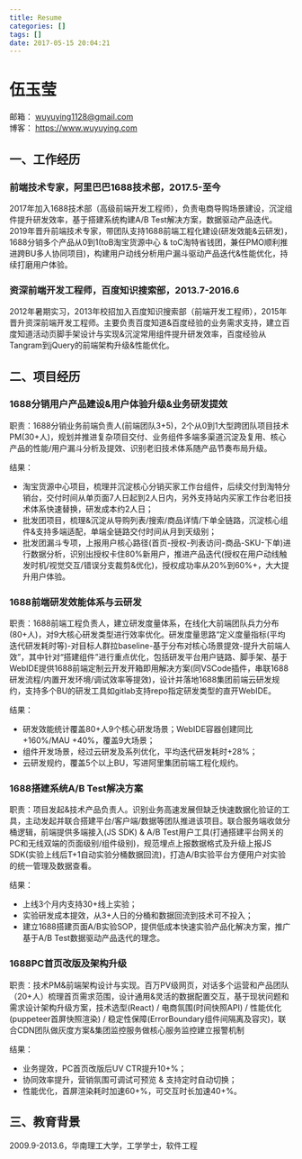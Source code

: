 ```yaml
---
title: Resume
categories: []
tags: []
date: 2017-05-15 20:04:21
---
```


# 伍玉莹
 
邮箱： wuyuying1128@gmail.com  
博客： https://www.wuyuying.com  

## 一、工作经历

### 前端技术专家，阿里巴巴1688技术部，2017.5-至今

2017年加入1688技术部（高级前端开发工程师），负责电商导购场景建设，沉淀组件提升研发效率，基于搭建系统构建A/B Test解决方案，数据驱动产品迭代。2019年晋升前端技术专家，带团队支持1688前端工程化建设(研发效能&云研发)，1688分销多个产品从0到1(toB淘宝货源中心 & toC淘特省钱团，兼任PMO顺利推进跨BU多人协同项目)，构建用户动线分析用户漏斗驱动产品迭代&性能优化，持续打磨用户体验。

### 资深前端开发工程师，百度知识搜索部，2013.7-2016.6

2012年暑期实习，2013年校招加入百度知识搜索部（前端开发工程师），2015年晋升资深前端开发工程师。主要负责百度知道&百度经验的业务需求支持，建立百度知道活动页脚手架设计与实现&沉淀常用组件提升研发效率，百度经验从Tangram到jQuery的前端架构升级&性能优化。

## 二、项目经历

### 1688分销用户产品建设&用户体验升级&业务研发提效

职责：1688分销业务前端负责人(前端团队3+5)，2个从0到1大型跨团队项目技术PM(30+人)，规划并推进复杂项目交付、业务组件多端多渠道沉淀及复用、核心产品的性能/用户漏斗分析及提效、识别老旧技术体系随产品节奏布局升级。

结果：
* 淘宝货源中心项目，梳理并沉淀核心分销买家工作台组件，后续交付到淘特分销台，交付时间从单页面7人日起到2人日内，另外支持站内买家工作台老旧技术体系快速替换，研发成本约2人日；
* 批发团项目，梳理&沉淀从导购列表/搜索/商品详情/下单全链路，沉淀核心组件&支持多端适配，单端全链路交付时间从月到天级别；
* 批发团漏斗专项，上报用户核心路径(首页-授权-列表访问-商品-SKU-下单)进行数据分析，识别出授权卡住80%新用户，推进产品迭代(授权在用户动线触发时机/视觉交互/错误分支裁剪&优化)，授权成功率从20%到60%+，大大提升用户体验。

### 1688前端研发效能体系与云研发

职责：1688前端工程负责人，建立研发度量体系，在线化大前端团队兵力分布(80+人)，对9大核心研发类型进行效率优化。研发度量思路“定义度量指标(平均迭代研发耗时等)-对目标人群拉baseline-基于分布对核心场景提效-提升大前端人效”，其中针对“搭建组件”进行重点优化，包括研发平台用户链路、脚手架、基于WebIDE提供1688前端定制云开发开箱即用解决方案(同VSCode插件，串联1688研发流程/内置开发环境/调试效率等提效)，设计并落地1688集团前端云研发规约，支持多个BU的研发工具如gitlab支持repo指定研发类型的直开WebIDE。

结果：
* 研发效能统计覆盖80+人9个核心研发场景；WebIDE容器创建同比+160%/MAU +40%，覆盖9大场景；
* 组件开发场景，经过云研发及系列优化，平均迭代研发耗时+28%；
* 云研发规约，覆盖5个以上BU，写进阿里集团前端工程化规约。

### 1688搭建系统A/B Test解决方案

职责：项目发起&技术产品负责人。识别业务高速发展但缺乏快速数据化验证的工具，主动发起并联合搭建平台/客户端/数据等团队推进该项目。联合服务端收敛分桶逻辑，前端提供多端接入(JS SDK) & A/B Test用户工具(打通搭建平台网关的PC和无线双端的页面级别/组件级别)，规范埋点上报数据格式及升级上报JS SDK(实验上线后T+1自动实验分桶数据回流)，打造A/B实验平台方便用户对实验的统一管理及数据查看。

结果：
* 上线3个月内支持30+线上实验；
* 实验研发成本提效，从3+人日的分桶和数据回流到技术可不投入；
* 建立1688搭建页面A/B实验SOP，提供低成本快速实验产品化解决方案，推广基于A/B Test数据驱动产品迭代的理念。

### 1688PC首页改版及架构升级

职责：技术PM&前端架构设计与实现。百万PV级网页，对话多个运营和产品团队（20+人）梳理首页需求范围，设计通用&灵活的数据配置交互，基于现状问题和需求设计架构升级方案，技术选型(React) / 电商氛围(时间快照API) / 性能优化(puppeteer首屏快照渲染) / 稳定性保障(ErrorBoundary组件间隔离及容灾)，联合CDN团队做灰度方案&集团监控服务做核心服务监控建立报警机制

结果：
* 业务提效，PC首页改版后UV CTR提升10+%；
* 协同效率提升，营销氛围可调试可预览 & 支持定时自动切换；
* 性能优化，首屏渲染耗时加速60+%，可交互时长加速40+%。

## 三、教育背景

2009.9-2013.6，华南理工大学，工学学士，软件工程
